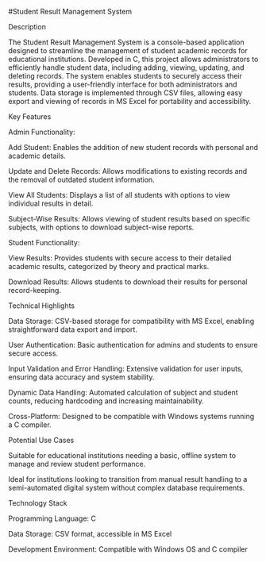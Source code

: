 #Student Result Management System

Description

The Student Result Management System is a console-based application designed to streamline the management of student academic records for educational institutions. Developed in C, this project allows administrators to efficiently handle student data, including adding, viewing, updating, and deleting records. The system enables students to securely access their results, providing a user-friendly interface for both administrators and students. Data storage is implemented through CSV files, allowing easy export and viewing of records in MS Excel for portability and accessibility.

Key Features

Admin Functionality:

Add Student: Enables the addition of new student records with personal and academic details.

Update and Delete Records: Allows modifications to existing records and the removal of outdated student information.

View All Students: Displays a list of all students with options to view individual results in detail.

Subject-Wise Results: Allows viewing of student results based on specific subjects, with options to download subject-wise reports.


Student Functionality:

View Results: Provides students with secure access to their detailed academic results, categorized by theory and practical marks.

Download Results: Allows students to download their results for personal record-keeping.



Technical Highlights

Data Storage: CSV-based storage for compatibility with MS Excel, enabling straightforward data export and import.

User Authentication: Basic authentication for admins and students to ensure secure access.

Input Validation and Error Handling: Extensive validation for user inputs, ensuring data accuracy and system stability.

Dynamic Data Handling: Automated calculation of subject and student counts, reducing hardcoding and increasing maintainability.

Cross-Platform: Designed to be compatible with Windows systems running a C compiler.


Potential Use Cases

Suitable for educational institutions needing a basic, offline system to manage and review student performance.

Ideal for institutions looking to transition from manual result handling to a semi-automated digital system without complex database requirements.


Technology Stack

Programming Language: C

Data Storage: CSV format, accessible in MS Excel

Development Environment: Compatible with Windows OS and C compiler
